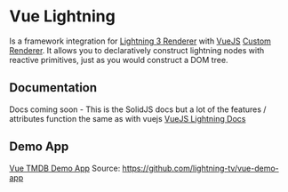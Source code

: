# Vue Lightning

Is a framework integration for [Lightning 3 Renderer](https://lightningjs.io/) with [VueJS](https://vuejs.org/) [Custom Renderer](https://vuejs.org/api/custom-renderer.html). It allows you to declaratively construct lightning nodes with reactive primitives, just as you would construct a DOM tree.

## Documentation

Docs coming soon - This is the SolidJS docs but a lot of the features / attributes function the same as with vuejs
[VueJS Lightning Docs](https://lightning-tv.github.io/vue/)

## Demo App

[Vue TMDB Demo App](https://lightning-tv.github.io/vue-demo-app/#/)
Source: https://github.com/lightning-tv/vue-demo-app
